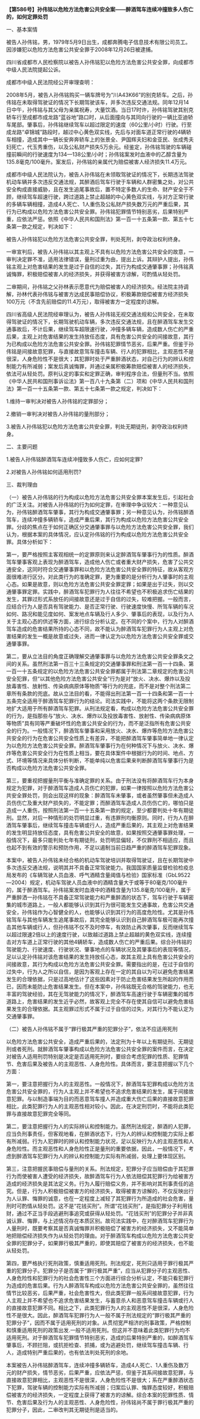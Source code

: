 **【第586号】孙伟铭以危险方法危害公共安全案——醉酒驾车连续冲撞致多人伤亡的，如何定罪处罚**

一、基本案情

被告人孙伟铭，男，1979年5月9日出生，成都奔腾电子信息技术有限公司员工。因涉嫌犯以危险方法危害公共安全罪于2008年12月26日被逮捕。

四川省成都市人民检察院以被告人孙伟铭犯以危险方法危害公共安全罪，向成都市中级人民法院提起公诉。

成都市中级人民法院经公开审理查明：

2008年5月，被告人孙伟铭购买一辆车牌号为“川A43K66”的别克轿车。之后，孙伟铭在未取得驾驶证的情况下长期驾驶该车，并多次违反交通法规。同年12月14日中午，孙伟铭与其父母为亲属祝寿，大量饮酒。当日17时许，孙伟铭驾驶其别克轿车行至成都市成龙路“蓝谷地”路口时，从后面撞向与其同向行驶的一辆比亚迪轿车尾部。肇事后，孙伟铭继续驾车以超过限定的速度（60公里/小时）行驶。行至成龙路“卓锦城”路段时，越过中心黄色双实线，先后与对面车道正常行驶的4辆轿车相撞，造成其中一辆长安奔奔轿车上的张景全、尹国辉夫妇和金亚民、张成秀夫妇死亡，代玉秀重伤，以及公私财产损失5万余元。经鉴定，孙伟铭驾驶的车辆碰撞前瞬间的行驶速度为134—138公里/小时；孙伟铭案发时血液中的乙醇含量为135.8毫克/100毫升。案发后，孙伟铭的亲属代为赔偿被害人经济损失11.4万元。

成都市中级人民法院认为，被告人孙伟铭在未领取驾驶证的情况下，长期违法驾驶机动车辆并多次违反交通法规，其醉酒后驾车行驶于车辆和人群密集之处，对公共安全构成直接威胁，且在发生追尾事故后，置不特定多数人的生命、财产安全于不顾，继续驾车超速行驶，跨过道路上禁止超越的中心黄色双实线，与对方正常行驶的多辆车辆相撞，造成4人死亡、1人重伤及公私财产损失数万元的严重后果，其行为已构成以危险方法危害公共安全罪。孙伟铭犯罪情节特别恶劣，后果特别严重，应依法严惩。依照《中华人民共和国刑法》第一百一十五条第一款、第五十七条第一款之规定，判决如下：

被告人孙伟铭犯以危险方法危害公共安全罪，判处死刑，剥夺政治权利终身。

一审宣判后，被告人孙伟铭以其主观上不具有以危险方法危害公共安全的故意，一审判决定罪不准，适用法律错误，量刑过重为由，提出上诉。其辩护人提出，孙伟铭主观上对危害结果的发生是过于自信的过失，其行为构成交通肇事罪；孙伟铭真诚悔罪，积极赔偿被害人的经济损失，并获得被害方谅解，可酌情从轻处罚。

二审期间，孙伟铭之父孙林表示愿意代为赔偿被害人的经济损失。经法院主持调解，孙林代表孙伟铭与被害方达成民事赔偿协议，积极筹款赔偿被害方经济损失100万元（不含先前赔偿的11.4万元），取得被害方一定程度的谅解。

四川省高级人民法院经审理认为，被告人孙伟铭无视交通法规和公共安全，在未取得驾驶证的情况下，长期驾驶机动车辆，多次违反交通法规，且在醉酒驾车发生交通事故后，不计后果，继续驾车超限速行驶，冲撞多辆车辆，造成数人伤亡的严重后果，主观上对危害结果的发生持放任态度，具有危害公共安全的间接故意，其行为已构成以危险方法危害公共安全罪。孙伟铭犯罪情节恶劣，后果严重。但鉴于孙伟铭是间接故意犯罪，与直接故意驾车撞击车辆、行人的犯罪相比，主观恶性不是很深，人身危险性不是很大；其犯罪时处于严重醉酒状态，对自己行为的辨认和控制能力有所减弱；案发后真诚悔罪，并通过亲属积极筹款赔偿被害人的经济损失，依法可从轻处罚。原判认定的事实和定罪正确，审判程序合法，但量刑不当。依照《中华人民共和国刑事诉讼法》第一百八十九条第（二）项和《中华人民共和国刑法》第一百一十五条第一款、第五十七条第一款之规定，判决如下：

1.维持一审判决对被告人孙伟铭的定罪部分；

2.撤销一审判决对被告人孙伟铭的量刑部分；

3.被告人孙伟铭犯以危险方法危害公共安全罪，判处无期徒刑，剥夺政治权利终身。

二、主要问题

1.被告人孙伟铭醉酒驾车连续冲撞致多人伤亡，应如何定罪?

2.对被告人孙伟铭如何适用刑罚?

三、裁判理由

（一）被告人孙伟铭的行为构成以危险方法危害公共安全罪本案发生后，引起社会的广泛关注。对被告人孙伟铭的行为如何定罪，在审理中争议较大：一种意见认为，孙伟铭醉酒驾车肇事，其行为构成交通肇事罪；另一种意见认为，孙伟铭醉酒驾车，连续冲撞多辆轿车，造成严重后果，其行为构成以危险方法危害公共安全罪。分歧的焦点在于如何正确区分交通肇事罪与以危险方法危害公共安全罪，我们认为，根据本案的具体情况，应认定孙伟铭的行为构成以危险方法危害公共安全罪。具体分析如下：

第一，要严格按照主客观相统一的定罪原则来认定醉酒驾车肇事行为的性质。醉酒驾车肇事客观上表现为醉酒驾车，造成他人伤亡或者重大财产损失，危害了公共交通安全，这同时符合交通肇事罪和以危险方法危害公共安全罪的特征，故从客观方面很难进行区分。对此类行为的准确定罪，更为重要的是分析行为人肇事时的主观心态。如果是故意，则以危险方法危害公共安全罪定罪；如果是出于过失，则以交通肇事罪定罪。实践中，醉酒驾车犯罪行为人往往不希望也不积极追求伤亡结果的发生，其罪过形式系放任的间接故意还是过于自信的过失，较难把握。一般而言，应结合行为人是否具有驾驶能力、是否正常行驶、行驶速度快慢、所驾车辆的车况如何、路况和能见度如何、案发地点车辆及行人多少、肇事后的表现，以及行为人关于主观心态的供述等方面，进行综合分析认定。在不同的个案中，行为人对醉酒驾车造成的危害结果所持的心态不同，故不能认为醉酒驾车犯罪行为人主观上对危害结果的发生一概是故意或过失，进而一律认定为以危险方法危害公共安全罪或交通肇事罪。

第二，要从立法目的角度正确理解交通肇事罪与以危险方法危害公共安全罪条文之间的关系。虽然刑法第一百三十三条规定的交通肇事罪和刑法第一百一十四条、第一百一十五条规定的以危险方法危害公共安全罪都属于刑法第二章规定的危害公共安全犯罪，但“以其他危险方法危害公共安全”行为是对“放火、决水、爆炸以及投放毒害性、放射性、传染病病原体等物质”等行为的兜底，而不是对整个刑法第二章所有条款的兜底。故从立法目的看，不能得出刑法第一百一十四条和第一百一十五条完全适用于醉酒驾车犯罪行为的结论。司法实践中，不能将这两个条款无限制地扩大适用于所有醉酒驾车犯罪。从刑法规定看，构成以危险方法危害公共安全罪的行为，是指那些与“放火、决水、爆炸以及投放毒害性、放射性、传染病病原体等物质”具有同等严重破坏性的危害公共安全的行为，而不是泛指所有危害公共安全的行为。一般情况下，醉酒驾车肇事和采用放火、决水、爆炸等危险方法危害公共安全的行为在危害公共安全性质上有差异，不能把醉酒驾车肇事简单地一律认定为以危险方法危害公共安全罪。醉酒驾车肇事行为在何种情况下与放火、决水、爆炸等危害公共安全行为在性质上相当，要在具体案件中根据行为的时间、地点、方式、环境等情况来具体分析判断，不能单纯以危害后果来判断醉酒驾车肇事行为是否构成以危险方法危害公共安全罪。

第三，要重视把握量刑平衡与准确定罪的关系。由于刑法没有将醉酒驾车行为本身规定为犯罪，对于醉酒驾车造成人员伤亡的犯罪，如果一律按照以危险方法危害公共安全罪处罚，则会出现这样的现象：醉酒驾车未肇事，或者虽然肇事但未造成人员伤伤亡及重大财产损失的，不能定罪；而醉酒驾车造成人员伤伤亡的，哪怕只是造成一人重伤，按照刑法第一百一十五条第一款的规定，至少都要判处十年有期徒刑。显然，对后一种情形的处罚明显过重，有违罪刑均衡原则。同时，行为人在醉酒驾车肇事后，继续驾车撞击车辆或行人，造成严重后果的，其主观上对危害结果的发生明显持放任态度，具有危害公共安全的故意，如果按照交通肇事罪处理，一般情况下，最多只能判处七年有期徒刑，处罚明显偏轻，不仅罪刑不相适应，而且也起不到有效的警示和预防作用，不足以遏制当前日趋严重的醉酒驾车犯罪现象。

本案中，被告人孙伟铭未经合格的机动车驾驶培训并取得驾驶证，且在长期驾驶中多次违反交通法规，说明其并不具备正常驾驶能力。我国国家质量监督检验检疫总局发布的《车辆驾驶人员血液、呼气酒精含量阈值与检验》国家标准（GbL9522—2004）规定，机动车驾驶人员血液中的酒精含量大于或等于80毫克/100毫升的，属于醉酒驾车。孙伟铭案发时血液中的酒精含量为135.8毫克/100毫升，属于严重醉洒一孙伟铭在不具备正常驾驶能力和严重醉酒的状态下，驾车行驶于车辆密集的城市道路上，一般人都能够认识到其行为很可能发生交通事故，危害公共交通安全，孙伟铭作为心智健全的人，也能够认识到其行为的高度危险性。尤其是孙伟铭驾车与其他车辆发生追尾事故后，其完全能够认识到自己醉酒驾车极可能再次撞击其他车辆或行人，但孙伟铭不仅不及时停车，有效防止再次肇事，反而继续驾车以超过限速2倍以上的速度行驶，以致越过道路上禁止超越的黄色双实线，连续撞击对方车道上正常行驶的其他4辆轿车，造成数人伤亡的严重后果。综合孙伟铭的驾驶能力、行驶速度、行驶状况、肇事地点的车辆状况及其肇事后的表现等情况，足以认定孙伟铭对该危害结果的发生持放任心态，故其主观上具有危害公共安全的间接故意，其行为构成以危险方法危害公共安全罪。需要指出的是，在过于自信的过失中，行为人之所以自信，是因为客观上存在一定的其自以为可以避免危害结果发生的合理依据，只是过高地估计了这些因素对于防止危害结果发生所起的作用而已，因而未能防止危害结果发生。但在本案中，孙伟铭既无合格的驾驶能力，也无丰富的驾驶经验，其在无驾驶能力的情况下，醉酒驾车高速行驶于车辆密集的城市道路上，危害结果的发生近乎必然，故客观上完全不存在使其自信可以避免危害结果发生的合理依据。其主观罪过形式不属于过于自信的过失，对其行为不能认定为交通肇事罪。

（二）被告人孙伟铭不属于“罪行极其严重的犯罪分子”，依法不应适用死刑

以危险方法危害公共安全，造成严重后果的，法定刑为十年以上有期徒刑、无期徒刑或者死刑。就醉酒驾车肇事构成以危险方法危害公共安全罪的案件而言，在决定对被告人适用刑罚特别是决定是否适用死刑时，要综合考虑犯罪的性质、犯罪情节、危害后果及被告人的主观恶性、人身危险性。具体而言，要注意把握以下几个方面：

第一，要注意把握行为人的主观恶性。一般情况下，醉酒驾车犯罪构成以危险方法危害公共安全罪的，行为人主观上并不希望也不追求危害结果的发生，属于间接故意犯罪。与以制造事端为目的而恶意驾车撞人并造成重大伤亡后果的直接故意犯罪相比，此类犯罪行为人的主观恶性相对较小。因此，在决定刑罚时，不能将此类犯罪与直接故意犯罪完全等同。

第二，要注意把握行为人的实际辨认和控制能力。虽然刑法规定，醉酒的人犯罪，应当负刑事责任，但客观地看，在醉酒状态下，行为人的辨认和控制能力实际上都有所减弱。行为人犯罪时的辨认和控制能力状况，足以反映行为人的主观恶性和人身危险性。而主观恶性和人身危险性正是量刑的重要依据，因此，一般情况下，考虑到醉酒驾车犯罪行为人的辨认和控制能力实际有所减弱，处理上要体现区别。

第三，注意把握民事赔偿与量刑的关系。刑法规定，犯罪分子应当赔偿由于其犯罪行为而使被害人遭受的经济损失，故醉酒驾车行为人依法赔偿其犯罪行为给被害方造成的经济损失是其法定义务。行为人履行赔偿义务，并不影响对其刑事责任的追究。但是，行为人积极赔偿被害方的经济损失，取得被害方谅解的，不仅反映出行为人认罪、悔罪的诚意，也在一定程度上减轻了其犯罪行为所造成的社会危害，量刑时可酌情从轻处罚。这不是“花钱买刑”。所谓“花钱买刑”，是指犯罪分子利用钱财，通过不正当手段逃避刑事追究或获得从轻处罚。“花钱买刑”的犯罪分子并非真诚认罪、悔罪，与上述情况存在本质区别。故司法实践中，在对醉酒驾车犯罪行为人量刑时，既要考察其是否真诚悔罪并积极赔偿了被害方的经济损失，又不能简单地把赔偿经济损失作为从轻处罚的理由。对于醉酒驾车构成以危险方法危害公共安全罪的犯罪分子，如果罪行极其严重的，即使其赔偿了被害方的经济损失，也不能从轻处罚。

第四，要严格执行死刑政策，慎重适用死刑。刑法规定，死刑只适用于罪行极其严重的犯罪分子。犯罪分子是否属于“罪行极其严重”，应当从犯罪分子的主观恶性、人身危险性和犯罪行为的社会危害性三个方面进行综合分析认定，不能只看犯罪行为造成的危害后果。行为人醉酒驾车构成以危险方法危害公共安全罪的，虽然往往情节比较恶劣，后果严重，社会危害性大，但此类犯罪一般系间接故意犯罪，行为人主观上并不希望也不追求危害结果发生，与蓄意杀人和恶意驾车撞击车辆或行人的直接故意犯罪不同。相比之下，此类犯罪行为人的主观恶性不是很深，人身危险性不是很大。因此，醉酒驾车犯罪行为人一般不属于刑法规定的“罪行极其严重的犯罪分子”，因而不属于适用死刑的对象。从贯彻宽严相济的刑事政策，严格控制和慎重适用死刑的政策出发.一般不适用死刑。但这并不意味着此类犯罪行为均不适用死刑。对于醉酒驾车犯罪情节特别恶劣，造成的后果特别严重的，如醉酒驾车肇事后，不顾拦阻，或抗拒检查、抓捕，或为逃避处罚，继续驾车撞击车辆、行人，造成特别严重后果的，也有依法判处死刑的余地。

本案被告人孙伟铭醉酒驾车，连续冲撞多辆轿车，造成4人死亡、1人重伤及数万元的财产损失，情节恶劣，后果严重，应依法严惩，但鉴于其系间接故意犯罪，与直接故意犯罪相比，主观恶性不是很深，人身危险性不是很大；系在严重醉酒状态下犯罪，驾驶车辆的控制能力实际有所减弱；归案后认罪、悔罪态度较好，积极赔偿被害方的经济损失，一定程度上获得了被害方的谅解。综合本案的犯罪性质、情节、危害后果及行为人的主观恶性、人身危险性，孙伟铭尚不属于罪行极其严重的犯罪分子，因此，二审改判其无期徒刑是适当的。
